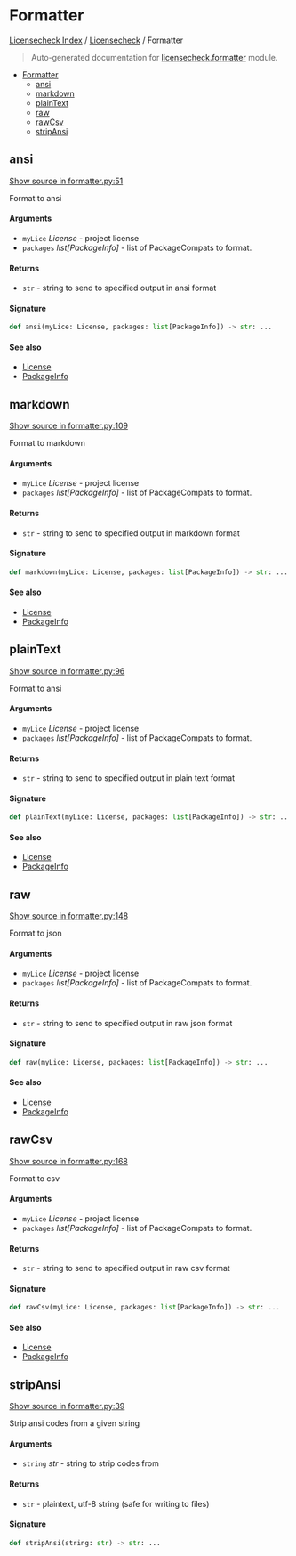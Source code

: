 # Formatter

[Licensecheck Index](../README.md#licensecheck-index) /
[Licensecheck](./index.md#licensecheck) /
Formatter

> Auto-generated documentation for [licensecheck.formatter](../../../licensecheck/formatter.py) module.

- [Formatter](#formatter)
  - [ansi](#ansi)
  - [markdown](#markdown)
  - [plainText](#plaintext)
  - [raw](#raw)
  - [rawCsv](#rawcsv)
  - [stripAnsi](#stripansi)

## ansi

[Show source in formatter.py:51](../../../licensecheck/formatter.py#L51)

Format to ansi

#### Arguments

- `myLice` *License* - project license
- `packages` *list[PackageInfo]* - list of PackageCompats to format.

#### Returns

- `str` - string to send to specified output in ansi format

#### Signature

```python
def ansi(myLice: License, packages: list[PackageInfo]) -> str: ...
```

#### See also

- [License](./types.md#license)
- [PackageInfo](./types.md#packageinfo)



## markdown

[Show source in formatter.py:109](../../../licensecheck/formatter.py#L109)

Format to markdown

#### Arguments

- `myLice` *License* - project license
- `packages` *list[PackageInfo]* - list of PackageCompats to format.

#### Returns

- `str` - string to send to specified output in markdown format

#### Signature

```python
def markdown(myLice: License, packages: list[PackageInfo]) -> str: ...
```

#### See also

- [License](./types.md#license)
- [PackageInfo](./types.md#packageinfo)



## plainText

[Show source in formatter.py:96](../../../licensecheck/formatter.py#L96)

Format to ansi

#### Arguments

- `myLice` *License* - project license
- `packages` *list[PackageInfo]* - list of PackageCompats to format.

#### Returns

- `str` - string to send to specified output in plain text format

#### Signature

```python
def plainText(myLice: License, packages: list[PackageInfo]) -> str: ...
```

#### See also

- [License](./types.md#license)
- [PackageInfo](./types.md#packageinfo)



## raw

[Show source in formatter.py:148](../../../licensecheck/formatter.py#L148)

Format to json

#### Arguments

- `myLice` *License* - project license
- `packages` *list[PackageInfo]* - list of PackageCompats to format.

#### Returns

- `str` - string to send to specified output in raw json format

#### Signature

```python
def raw(myLice: License, packages: list[PackageInfo]) -> str: ...
```

#### See also

- [License](./types.md#license)
- [PackageInfo](./types.md#packageinfo)



## rawCsv

[Show source in formatter.py:168](../../../licensecheck/formatter.py#L168)

Format to csv

#### Arguments

- `myLice` *License* - project license
- `packages` *list[PackageInfo]* - list of PackageCompats to format.

#### Returns

- `str` - string to send to specified output in raw csv format

#### Signature

```python
def rawCsv(myLice: License, packages: list[PackageInfo]) -> str: ...
```

#### See also

- [License](./types.md#license)
- [PackageInfo](./types.md#packageinfo)



## stripAnsi

[Show source in formatter.py:39](../../../licensecheck/formatter.py#L39)

Strip ansi codes from a given string

#### Arguments

- `string` *str* - string to strip codes from

#### Returns

- `str` - plaintext, utf-8 string (safe for writing to files)

#### Signature

```python
def stripAnsi(string: str) -> str: ...
```